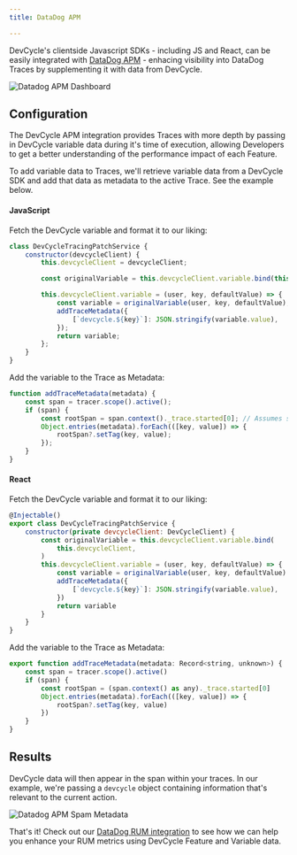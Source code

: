 ```yaml
---
title: DataDog APM

---
```


DevCycle's clientside Javascript SDKs - including JS and React, can be easily integrated with [DataDog APM](https://docs.datadoghq.com/tracing/) - enhacing visibility into DataDog Traces by supplementing it with data from DevCycle.

![Datadog APM Dashboard](/integrations/datadog-apm/datadog-apm-dashboard.png)

## Configuration

The DevCycle APM integration provides Traces with more depth by passing in DevCycle variable data during it's time of execution, allowing Developers to get a better understanding of the performance impact of each Feature.

To add variable data to Traces, we'll retrieve variable data from a DevCycle SDK and add that data as metadata to the active Trace. See the example below.

#### JavaScript

Fetch the DevCycle variable and format it to our liking:

``` javascript
class DevCycleTracingPatchService {
    constructor(devcycleClient) {
        this.devcycleClient = devcycleClient;

        const originalVariable = this.devcycleClient.variable.bind(this.devcycleClient);

        this.devcycleClient.variable = (user, key, defaultValue) => {
            const variable = originalVariable(user, key, defaultValue);
            addTraceMetadata({
                [`devcycle.${key}`]: JSON.stringify(variable.value),
            });
            return variable;
        };
    }
}
```

Add the variable to the Trace as Metadata:

``` javascript
function addTraceMetadata(metadata) {
    const span = tracer.scope().active();
    if (span) {
        const rootSpan = span.context()._trace.started[0]; // Assumes specific tracer structure
        Object.entries(metadata).forEach(([key, value]) => {
            rootSpan?.setTag(key, value);
        });
    }
}
```

#### React

Fetch the DevCycle variable and format it to our liking:

``` jsx
@Injectable()
export class DevCycleTracingPatchService {
    constructor(private devcycleClient: DevCycleClient) {
        const originalVariable = this.devcycleClient.variable.bind(
            this.devcycleClient,
        )
        this.devcycleClient.variable = (user, key, defaultValue) => {
            const variable = originalVariable(user, key, defaultValue)
            addTraceMetadata({
                [`devcycle.${key}`]: JSON.stringify(variable.value),
            })
            return variable
        }
    }
}
```

Add the variable to the Trace as Metadata:

``` jsx
export function addTraceMetadata(metadata: Record<string, unknown>) {
    const span = tracer.scope().active()
    if (span) {
        const rootSpan = (span.context() as any)._trace.started[0]
        Object.entries(metadata).forEach(([key, value]) => {
            rootSpan?.setTag(key, value)
        })
    }
}
```

## Results

DevCycle data will then appear in the span within your traces. In our example, we're passing a `devcycle` object containing information that's relevant to the current action.

![Datadog APM Spam Metadata](/integrations/datadog-apm/datadog-apm-span.png)

That's it! Check out our [DataDog RUM integration](/integrations/datadog-rum) to see how we can help you enhance your RUM metrics using DevCycle Feature and Variable data.